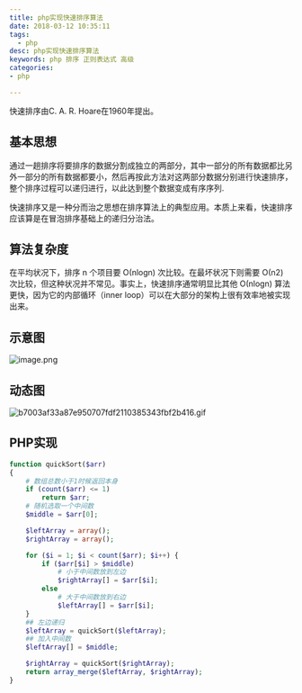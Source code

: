 ```yaml
---
title: php实现快速排序算法
date: 2018-03-12 10:35:11
tags:
  - php
desc: php实现快速排序算法
keywords: php 排序 正则表达式 高级
categories:
- php

---
```



快速排序由C. A. R. Hoare在1960年提出。


## 基本思想

通过一趟排序将要排序的数据分割成独立的两部分，其中一部分的所有数据都比另外一部分的所有数据都要小，然后再按此方法对这两部分数据分别进行快速排序，整个排序过程可以递归进行，以此达到整个数据变成有序序列.

快速排序又是一种分而治之思想在排序算法上的典型应用。本质上来看，快速排序应该算是在冒泡排序基础上的递归分治法。
<!--more-->


## 算法复杂度
在平均状况下，排序 n 个项目要 Ο(nlogn) 次比较。在最坏状况下则需要 Ο(n2) 次比较，但这种状况并不常见。事实上，快速排序通常明显比其他 Ο(nlogn) 算法更快，因为它的内部循环（inner loop）可以在大部分的架构上很有效率地被实现出来。

## 示意图

![image.png](https://i.loli.net/2019/12/27/plkW653EmtYIGLN.png)

## 动态图 

![b7003af33a87e950707fdf2110385343fbf2b416.gif](https://i.loli.net/2019/12/27/gRTB2Jh5cwmpifx.gif)


## PHP实现

```php
function quickSort($arr)
{
	# 数组总数小于1时候返回本身
    if (count($arr) <= 1)
        return $arr;
	# 随机选取一个中间数
	$middle = $arr[0];

    $leftArray = array();
    $rightArray = array();

    for ($i = 1; $i < count($arr); $i++) {
		if ($arr[$i] > $middle)
			# 小于中间数放到左边
			$rightArray[] = $arr[$i];
		else
			# 大于中间数放到右边
            $leftArray[] = $arr[$i];
	}
	## 左边递归
	$leftArray = quickSort($leftArray);
	## 加入中间数
	$leftArray[] = $middle;

    $rightArray = quickSort($rightArray);
    return array_merge($leftArray, $rightArray);
}

```